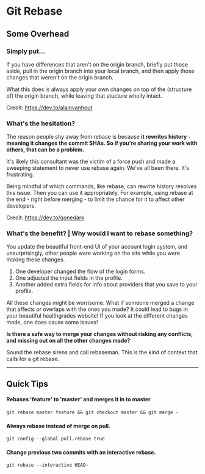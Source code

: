 # Git Rebase

## Some Overhead

### Simply put...

If you have differences that aren't on the origin branch, briefly put those aside, pull in the origin branch into your local branch, and then apply those changes that weren't on the origin branch. 

What this does is always apply your own changes on top of the (structure of) the origin branch, while leaving that stucture wholly intact.

Credit: https://dev.to/alainvanhout

### What's the hesitation?

The reason people shy away from rebase is because **it rewrites history - meaning it changes the commit SHAs. So if you're sharing your work with others, that can be a problem.**

It's likely this consultant was the victim of a force push and made a sweeping statement to never use rebase again. We've all been there. It's frustrating.

Being mindful of which commands, like rebase, can rewrite history resolves this issue. Then you can use it appropriately. For example, using rebase at the end - right before merging - to limit the chance for it to affect other developers.

Credit: https://dev.to/gonedark

### What's the benefit? | Why would I want to rebase something?

You update the beautiful front-end UI of your account login system, and unsurprisingly, other people were working on the site while you were making these changes.

1. One developer changed the flow of the login forms.
2. One adjusted the input fields in the profile.
3. Another added extra fields for info about providers that you save to your profile.

All these changes might be worrisome. What if someone merged a change that affects or overlaps with the ones you made? It could lead to bugs in your beautiful healthgrades website! If you look at the different changes made, one does cause some issues! 

**Is there a safe way to merge your changes without risking any conflicts, and missing out on all the other changes made?**

Sound the rebase sirens and call rebaseman. This is the kind of context that calls for a git rebase.

---

## Quick Tips

#### Rebases 'feature' to 'master' and merges it in to master
`git rebase master feature && git checkout master && git merge -`

#### Always rebase instead of merge on pull.
`git config --global pull.rebase true`

#### Change previous two commits with an interactive rebase.
`git rebase --interactive HEAD~`
